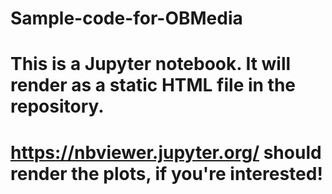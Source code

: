 # Sample-code-for-OBMedia
# This is a Jupyter notebook.  It will render as a static HTML file in the repository.
# https://nbviewer.jupyter.org/ should render the plots, if you're interested!
